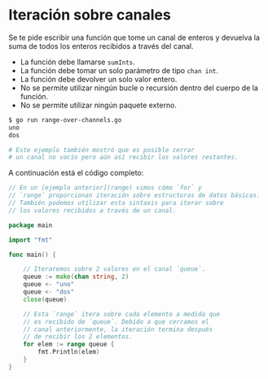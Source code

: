 # Iteración sobre canales

Se te pide escribir una función que tome un canal de enteros y devuelva la suma de todos los enteros recibidos a través del canal.

- La función debe llamarse `sumInts`.
- La función debe tomar un solo parámetro de tipo `chan int`.
- La función debe devolver un solo valor entero.
- No se permite utilizar ningún bucle o recursión dentro del cuerpo de la función.
- No se permite utilizar ningún paquete externo.

```sh
$ go run range-over-channels.go
uno
dos

# Este ejemplo también mostró que es posible cerrar
# un canal no vacío pero aún así recibir los valores restantes.
```

A continuación está el código completo:

```go
// En un [ejemplo anterior](range) vimos cómo `for` y
// `range` proporcionan iteración sobre estructuras de datos básicas.
// También podemos utilizar esta sintaxis para iterar sobre
// los valores recibidos a través de un canal.

package main

import "fmt"

func main() {

	// Iteraremos sobre 2 valores en el canal `queue`.
	queue := make(chan string, 2)
	queue <- "uno"
	queue <- "dos"
	close(queue)

	// Esta `range` itera sobre cada elemento a medida que
	// es recibido de `queue`. Debido a que cerramos el
	// canal anteriormente, la iteración termina después
	// de recibir los 2 elementos.
	for elem := range queue {
		fmt.Println(elem)
	}
}

```
